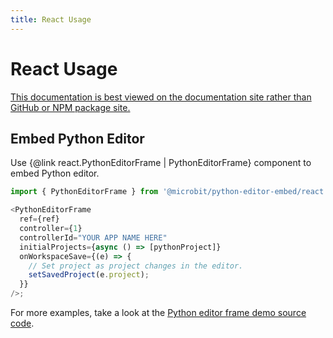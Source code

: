 ```yaml
---
title: React Usage
---
```


# React Usage

<a href="https://microbit-foundation.github.io/python-editor-embed/" class="typedoc-ignore">This documentation is best viewed on the documentation site rather than GitHub or NPM package site.</a>

## Embed Python Editor

Use {@link react.PythonEditorFrame | PythonEditorFrame} component to embed Python editor.

```js
import { PythonEditorFrame } from '@microbit/python-editor-embed/react';

<PythonEditorFrame
  ref={ref}
  controller={1}
  controllerId="YOUR APP NAME HERE"
  initialProjects={async () => [pythonProject]}
  onWorkspaceSave={(e) => {
    // Set project as project changes in the editor.
    setSavedProject(e.project);
  }}
/>;
```

For more examples, take a look at the [Python editor frame demo source code](../src/stories/react/PythonEditorFrame.stories.tsx).
